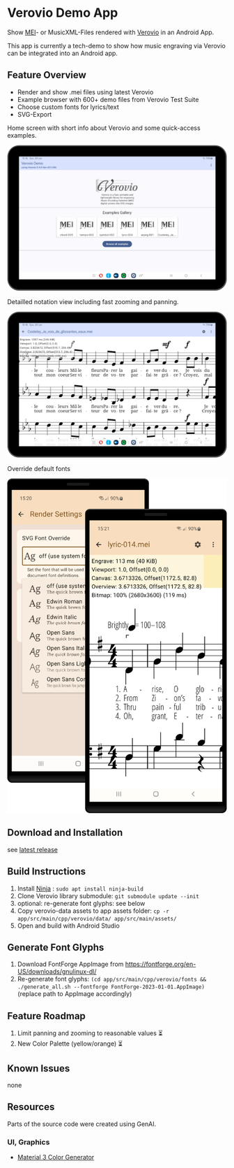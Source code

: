 # Verovio Demo App

Show [MEI](https://music-encoding.org/about/)- or MusicXML-Files rendered with [Verovio](https://www.verovio.org/index.xhtml) in an Android App.

This app is currently a tech-demo to show how music engraving via Verovio can be integrated into an Android app.

## Feature Overview

- Render and show .mei files using latest Verovio
- Example browser with 600+ demo files from Verovio Test Suite
- Choose custom fonts for lyrics/text
- SVG-Export

Home screen with short info about Verovio and some quick-access examples.

![](docs/home-screen-tablet.png)

Detailled notation view including fast zooming and panning.

![](docs/notation-view-zoom-tablet.png)

Override default fonts

![](docs/font-override-demo-phone.png)


## Download and Installation

see [latest release](https://github.com/henrythasler/verovio-demo-app/releases/latest)

## Build Instructions

1. Install [Ninja](https://ninja-build.org/) : `sudo apt install ninja-build`
2. Clone Verovio library submodule: `git submodule update --init`
3. optional: re-generate font glyphs: see below
4. Copy verovio-data assets to app assets folder: `cp -r app/src/main/cpp/verovio/data/ app/src/main/assets/`
5. Open and build with Android Studio

## Generate Font Glyphs

1. Download FontForge AppImage from https://fontforge.org/en-US/downloads/gnulinux-dl/
2. Re-generate font glyphs: `(cd app/src/main/cpp/verovio/fonts && ./generate_all.sh --fontforge FontForge-2023-01-01.AppImage)` (replace path to AppImage accordingly)

## Feature Roadmap

1. Limit panning and zooming to reasonable values ⏳
2. New Color Palette (yellow/orange) ⏳

## Known Issues

none

## Resources

Parts of the source code were created using GenAI.

### UI, Graphics

- [Material 3 Color Generator](https://www.logicui.com/colorgenerator)